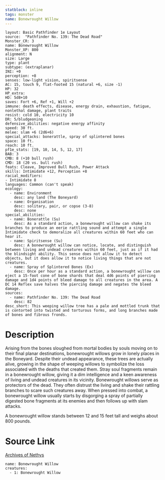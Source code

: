 ```yaml
---
statblock: inline
tags: monster
name: Bonewrought Willow
---
```

```statblock
layout: Basic Pathfinder 1e Layout
source:  "Pathfinder No. 139: The Dead Road"
Monster_CR: 3
name: Bonewrought Willow
Monster_XP: 800
alignment: N
size: Large
type: plant
subtype: (extraplanar)
INI: +0
perception: +8
senses: low-light vision, spiritsense
AC: 15, touch 9, flat-footed 15 (natural +6, size -1)
HP: 32
HP_extra: 
HD: 5d8+10
saves: Fort +6, Ref +1, Will +2
immune: death effects, disease, energy drain, exhaustion, fatigue, nonlethal damage, plant traits
resist: cold 10, electricity 10
DR: 5/bludgeoning
defensive_abilities: negative energy affinity
speed: 30 ft.
melee: slam +6 (2d6+6)
special_attacks: bonerattle, spray of splintered bones
space: 10 ft.
reach: 10 ft.
pf1e_stats: [19, 10, 14, 5, 12, 17]
BAB: 3
CMB: 8 (+10 bull rush)
CMD: 18 (20 vs. bull rush)
feats: Cleave, Improved Bull Rush, Power Attack
skills: Intimidate +12, Perception +8
racial_modifiers:
- Intimidate 8
languages: Common (can't speak)
ecology:
  - name: Environment
    desc: any land (The Boneyard)
  - name: Organisation
    desc: solitary, pair, or copse (3-8)
    desc: none
special_abilities:
  - name: Bonerattle (Su)
    desc: As a standard action, a bonewrought willow can shake its branches to produce an eerie rattling sound and attempt a single Intimidate check to demoralize all creatures within 60 feet who can hear it.
  - name: Spiritsense (Su)
    desc: A bonewrought willow can notice, locate, and distinguish between living and undead creatures within 60 feet, just as if it had the blindsight ability. This sense does not allow it to detect objects, but it does allow it to notice living things that are not creatures.
  - name: Spray of Splintered Bones (Ex)
    desc: Once per hour as a standard action, a bonewrought willow can eject a 15-foot cone of bone shards that deal 4d6 points of piercing damage and 1d4 points of bleed damage to all creatures in the area. A DC 14 Reflex save halves the piercing damage and negates the bleed damage.
sources:
  - name: Pathfinder No. 139: The Dead Road
    desc: 82
desc_short: This weeping willow tree has a pale and mottled trunk that is contorted into twisted and torturous forms, and long branches made of bones and fibrous fronds.
```
# Description
Arising from the bones sloughed from mortal bodies by souls moving on to their final planar destinations, bonewrought willows grow in lonely places in the Boneyard. Despite their undead appearance, these trees are actually alive, growing in the shape of weeping willows to symbolize the loss associated with the deaths that created them. Stray soul fragments remain in a bonewrought willow, giving it a dim intelligence and a keen awareness of living and undead creatures in its vicinity. Bonewrought willows serve as protectors of the dead. They often distrust the living and shake their rattling branches to scare such creatures away. When pressed into combat, a bonewrought willow usually starts by disgorging a spray of partially digested bone fragments at its enemies and then follows up with slam attacks.

 A bonewrought willow stands between 12 and 15 feet tall and weighs about 800 pounds.
# Source Link
[Archives of Nethys](https://aonprd.com/MonsterDisplay.aspx?ItemName=Bonewrought%20Willow)
```encounter-table
name: Bonewrought Willow
creatures:
  - 1: Bonewrought Willow
```
